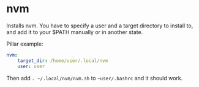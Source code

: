 nvm
===

Installs nvm. You have to specify a user and a target directory to install to, and add it to your $PATH manually or in another state.

Pillar example:

```yaml
nvm:
    target_dir: /home/user/.local/nvm
    user: user
```

Then add `. ~/.local/nvm/nvm.sh` to `~user/.bashrc` and it should work.
